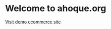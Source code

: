 # Welcome to ahoque.org
[Visit demo ecommerce site](http://openjdk-app-commerce.193b.starter-ca-central-1.openshiftapps.com/shop/women/)

   
